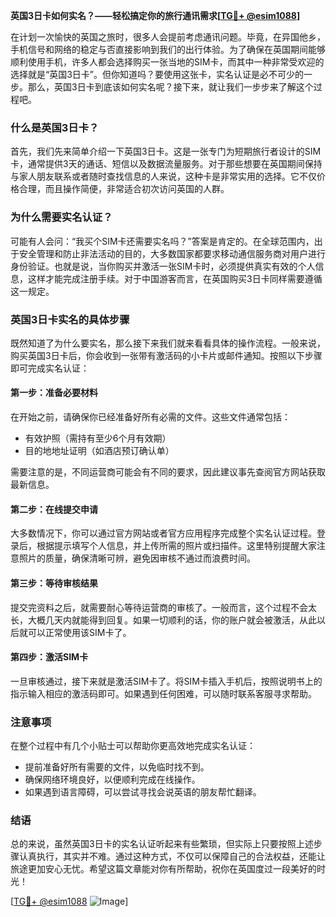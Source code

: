 **英国3日卡如何实名？——轻松搞定你的旅行通讯需求[[TG💪+ @esim1088](https://t.me/s/esim1088)]**

在计划一次愉快的英国之旅时，很多人会提前考虑通讯问题。毕竟，在异国他乡，手机信号和网络的稳定与否直接影响到我们的出行体验。为了确保在英国期间能够顺利使用手机，许多人都会选择购买一张当地的SIM卡，而其中一种非常受欢迎的选择就是“英国3日卡”。但你知道吗？要使用这张卡，实名认证是必不可少的一步。那么，英国3日卡到底该如何实名呢？接下来，就让我们一步步来了解这个过程吧。

### 什么是英国3日卡？

首先，我们先来简单介绍一下英国3日卡。这是一张专门为短期旅行者设计的SIM卡，通常提供3天的通话、短信以及数据流量服务。对于那些想要在英国期间保持与家人朋友联系或者随时查找信息的人来说，这种卡是非常实用的选择。它不仅价格合理，而且操作简便，非常适合初次访问英国的人群。

### 为什么需要实名认证？

可能有人会问：“我买个SIM卡还需要实名吗？”答案是肯定的。在全球范围内，出于安全管理和防止非法活动的目的，大多数国家都要求移动通信服务商对用户进行身份验证。也就是说，当你购买并激活一张SIM卡时，必须提供真实有效的个人信息，这样才能完成注册手续。对于中国游客而言，在英国购买3日卡同样需要遵循这一规定。

### 英国3日卡实名的具体步骤

既然知道了为什么要实名，那么接下来我们就来看看具体的操作流程。一般来说，购买英国3日卡后，你会收到一张带有激活码的小卡片或邮件通知。按照以下步骤即可完成实名认证：

#### 第一步：准备必要材料

在开始之前，请确保你已经准备好所有必需的文件。这些文件通常包括：
- 有效护照（需持有至少6个月有效期）
- 目的地地址证明（如酒店预订确认单）

需要注意的是，不同运营商可能会有不同的要求，因此建议事先查阅官方网站获取最新信息。

#### 第二步：在线提交申请

大多数情况下，你可以通过官方网站或者官方应用程序完成整个实名认证过程。登录后，根据提示填写个人信息，并上传所需的照片或扫描件。这里特别提醒大家注意照片的质量，确保清晰可辨，避免因审核不通过而浪费时间。

#### 第三步：等待审核结果

提交完资料之后，就需要耐心等待运营商的审核了。一般而言，这个过程不会太长，大概几天内就能得到回复。如果一切顺利的话，你的账户就会被激活，从此以后就可以正常使用该SIM卡了。

#### 第四步：激活SIM卡

一旦审核通过，接下来就是激活SIM卡了。将SIM卡插入手机后，按照说明书上的指示输入相应的激活码即可。如果遇到任何困难，可以随时联系客服寻求帮助。

### 注意事项

在整个过程中有几个小贴士可以帮助你更高效地完成实名认证：
- 提前准备好所有需要的文件，以免临时找不到。
- 确保网络环境良好，以便顺利完成在线操作。
- 如果遇到语言障碍，可以尝试寻找会说英语的朋友帮忙翻译。

### 结语

总的来说，虽然英国3日卡的实名认证听起来有些繁琐，但实际上只要按照上述步骤认真执行，其实并不难。通过这种方式，不仅可以保障自己的合法权益，还能让旅途更加安心无忧。希望这篇文章能对你有所帮助，祝你在英国度过一段美好的时光！

[[TG💪+ @esim1088](https://t.me/s/esim1088) ![Image](https://i.postimg.cc/4NQfJmqS/Snipaste-2025-05-13-00-14-12.png)]